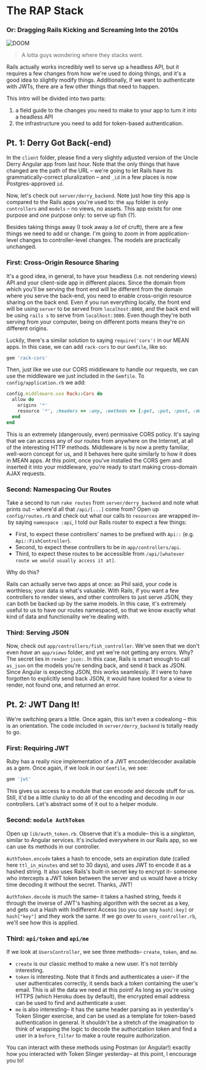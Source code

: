 # The RAP Stack
### Or: Dragging Rails Kicking and Screaming Into the 2010s

![DOOM](https://impossiblecity.files.wordpress.com/2009/03/doom-753530.jpg)
> A lotta guys wondering where they stacks went.

Rails actually works incredibly well to serve up a headless API, but it requires
a few changes from how we're used to doing things, and it's a good idea to
slightly modify things. Additionally, if we want to authenticate with JWTs,
there are a few other things that need to happen.

This intro will be divided into two parts:
  1. a field guide to the changes you need to make to your app to turn it into a
     headless API
  2. the infrastructure you need to add for token-based authentication.

## Pt. 1: Derry Got Back(-end)
In the `client` folder, please find a very slightly adjusted version of the
Uncle Derry Angular app from last hour. Note that the only things that have
changed are the path of the URL – we're going to let Rails have its
grammatically-correct pluralization – and `_id` in a few places is now
Postgres-approved `id`.

Now, let's check out `server/derry_backend`. Note just how *tiny* this app is
compared to the Rails apps you're used to: the `app` folder is only
`controllers` and `models` – no views, no assets. This app exists for one
 purpose and one purpose only: to serve up fish (?).

Besides taking things away (I took away a *lot* of cruft), there are a few
things we need to add or change. I'm going to zoom in from application-level
changes to controller-level changes. The models are practically unchanged.

### First: Cross-Origin Resource Sharing
It's a good idea, in general, to have your headless (i.e. not rendering views)
API and your client-side app in different places. Since the domain from which
you'll be serving the front end will be different from the domain where you
serve the back-end, you need to enable cross-origin resource sharing on the back
end. Even if you run everything locally, the front end will be using `server`
to be served from `localhost:8000`, and the back end will be using `rails s` to
serve from `localhost:3000`. Even though they're both serving from your
computer, being on different ports means they're on different origins.

Luckily, there's a similar solution to saying `require('cors')` in our MEAN
apps. In this case, we can add `rack-cors` to our `Gemfile`, like so:

```ruby
gem 'rack-cors'
```

Then, just like we use our CORS middleware to handle our requests, we can use
the middleware we just included in the `Gemfile`. To `config/application.rb` we
add:

```ruby
config.middleware.use Rack::Cors do
  allow do
    origins '*'
    resource '*', :headers => :any, :methods => [:get, :put, :post, :delete, :options]
  end
end
```
This is an extremely (dangerously, even) permissive CORS policy. It's saying
that we can access any of our routes from anywhere on the Internet, at all of
the interesting HTTP methods. Middleware is by now a pretty familiar, well-worn
concept for us, and it behaves here quite similarly to how it does in MEAN apps.
At this point, once you've installed the CORS gem and inserted it into your
middleware, you're ready to start making cross-domain AJAX requests.

### Second: Namespacing Our Routes
Take a second to run `rake routes` from `server/derry_backend` and note what
prints out – where'd all that `/api/[...]` come from? Open up `config/routes.rb`
and check out what our calls to `resources` are wrapped in– by saying
`namespace :api`, I told our Rails router to expect a few things:

* First, to expect these controllers' names to be prefixed with
  `Api::` (e.g. `Api::FishController`).
* Second, to expect these controllers to be in `app/controllers/api`.
* Third, to expect these routes to be accessible from `/api/[whatever route we
  would usually access it at]`.

Why do this?

Rails can actually serve two apps at once: as Phil said, your code is worthless;
your data is what's valuable. With Rails, if you want a few controllers to
render views, and other controllers to just serve JSON, they can both be backed
up by the same models. In this case, it's extremely useful to us to have our
routes namespaced, so that we know exactly what kind of data and functionality
we're dealing with.


### Third: Serving JSON
Now, check out `app/controllers/fish_controller`. We've seen that we don't even
*have* an `app/views` folder, and yet we're not getting any errors. Why? The
secret lies in `render json:`. In this case, Rails is smart enough to call
`as_json` on the models you're sending back, and send it back as JSON. Since
Angular is expecting JSON, this works seamlessly. If I were to have forgotten to
explicitly send back JSON, it would have looked for a view to render, not found
one, and returned an error.

## Pt. 2: JWT Dang It!
We're switching gears a little. Once again, this isn't even a codealong – this
is an orientation. The code included in `server/derry_backend` is totally ready
to go.

### First: Requiring JWT
Ruby has a really nice implementation of a JWT encoder/decoder available as a
gem. Once again, if we look in our `Gemfile`, we see:

```ruby
gem 'jwt'
```

This gives us access to a module that can encode and decode stuff for us. Still,
it'd be a little clunky to do all of the encoding and decoding in our
controllers. Let's abstract some of it out to a helper module.

### Second: `module AuthToken`
Open up `lib/auth_token.rb`. Observe that it's a module– this is a _singleton_,
similar to Angular services. It's included everywhere in our Rails app, so we
can use its methods in our controller.

`AuthToken.encode` takes a hash to encode, sets an expiration date (called here
`ttl_in_minutes` and set to 30 days), and uses JWT to encode it as a hashed
string. It also uses Rails's built-in secret key to encrypt it– someone who
intercepts a JWT token between the server and us would have a tricky time
decoding it without the secret. Thanks, JWT!

`AuthToken.decode` is much the same– it takes a hashed string, feeds it through
the inverse of JWT's hashing algorithm with the secret as a key, and gets out a
Hash with Indifferent Access (so you can say `hash[:key]` or `hash["key"]` and
they work the same. If we go over to `users_controller.rb`, we'll see how this
is applied.

### Third: `api/token` and `api/me`
If we look at `UsersController`, we see three methods– `create`, `token`, and
`me`.

* `create` is our classic method to make a new user. It's not terribly
  interesting.
* `token` is interesting. Note that it finds and authenticates a user– if the
  user authenticates correctly, it sends back a token containing the user's
  email. This is all the data we need at this point! As long as you're using
  HTTPS (which Heroku does by default), the encrypted email address can be used
  to find and authenticate a user.
* `me` is also interesting– it has the same header parsing as in yesterday's
  Token Slinger exercise, and can be used as a template for token-based
  authentication in general. It shouldn't be a stretch of the imagination to
  think of wrapping the logic to decode the authorization token and find a user
  in a `before_filter` to make a route require authorization.

You can interact with these methods using Postman (or Angular!) exactly how you
interacted with Token Slinger yesterday– at this point, I encourage you to!
